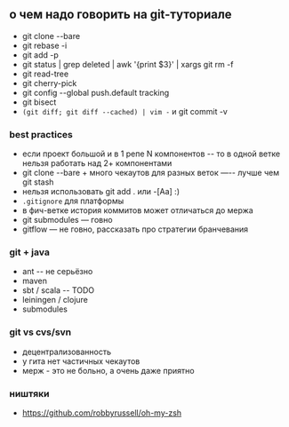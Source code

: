 ## о чем надо говорить на git-туториале

* git clone --bare
* git rebase -i
* git add -p
* git status | grep deleted | awk '{print $3}' | xargs git rm -f
* git read-tree
* git cherry-pick
* git config --global push.default tracking
* git bisect
* `(git diff; git diff --cached) | vim -` и git commit -v

### best practices

* если проект большой и в 1 репе N компонентов -- то в одной ветке нельзя работать над 2+ компонентами
* git clone --bare + много чекаутов для разных веток —-- лучше чем git stash
* нельзя использовать git add . или -[Aa] :)
* `.gitignore` для платформы
* в фич-ветке история коммитов может отличаться до мержа
* git submodules — говно
* gitflow — не говно, рассказать про стратегии бранчевания

### git + java

* ant -- не серьёзно
* maven
* sbt / scala -- TODO
* leiningen / clojure
* submodules

### git vs cvs/svn

* децентрализованность
* у гита нет частичных чекаутов
* мерж - это не больно, а очень даже приятно

### ништяки

* https://github.com/robbyrussell/oh-my-zsh
